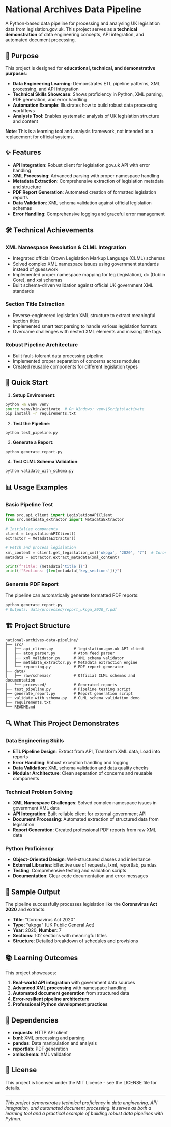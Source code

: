 # National Archives Data Pipeline

A Python-based data pipeline for processing and analysing UK legislation data from legislation.gov.uk. This project serves as a **technical demonstration** of data engineering concepts, API integration, and automated document processing.

## 🎯 Purpose

This project is designed for **educational, technical, and demonstrative purposes**:

- **Data Engineering Learning**: Demonstrates ETL pipeline patterns, XML processing, and API integration
- **Technical Skills Showcase**: Shows proficiency in Python, XML parsing, PDF generation, and error handling
- **Automation Example**: Illustrates how to build robust data processing workflows
- **Analysis Tool**: Enables systematic analysis of UK legislation structure and content

**Note**: This is a learning tool and analysis framework, not intended as a replacement for official systems.

## ✨ Features

- **API Integration**: Robust client for legislation.gov.uk API with error handling
- **XML Processing**: Advanced parsing with proper namespace handling
- **Metadata Extraction**: Comprehensive extraction of legislation metadata and structure
- **PDF Report Generation**: Automated creation of formatted legislation reports
- **Data Validation**: XML schema validation against official legislation schemas
- **Error Handling**: Comprehensive logging and graceful error management

## 🛠️ Technical Achievements

### XML Namespace Resolution & CLML Integration

- Integrated official Crown Legislation Markup Language (CLML) schemas
- Solved complex XML namespace issues using government standards instead of guesswork
- Implemented proper namespace mapping for leg (legislation), dc (Dublin Core), and xsi schemas
- Built schema-driven validation against official UK government XML standards

### Section Title Extraction

- Reverse-engineered legislation XML structure to extract meaningful section titles
- Implemented smart text parsing to handle various legislation formats
- Overcame challenges with nested XML elements and missing title tags

### Robust Pipeline Architecture

- Built fault-tolerant data processing pipeline
- Implemented proper separation of concerns across modules
- Created reusable components for different legislation types

## 🚀 Quick Start

1. **Setup Environment**:

```bash
python -m venv venv
source venv/bin/activate  # On Windows: venv\Scripts\activate
pip install -r requirements.txt
```

2. **Test the Pipeline**:

```bash
python test_pipeline.py
```

3. **Generate a Report**:

```bash
python generate_report.py
```

4. **Test CLML Schema Validation**:

```bash
python validate_with_schema.py
```

## 📊 Usage Examples

### Basic Pipeline Test

```python
from src.api_client import LegislationAPIClient
from src.metadata_extractor import MetadataExtractor

# Initialize components
client = LegislationAPIClient()
extractor = MetadataExtractor()

# Fetch and process legislation
xml_content = client.get_legislation_xml('ukpga', '2020', '7')  # Coronavirus Act 2020
metadata = extractor.extract_metadata(xml_content)

print(f"Title: {metadata['title']}")
print(f"Sections: {len(metadata['key_sections'])}")
```

### Generate PDF Report

The pipeline can automatically generate formatted PDF reports:

```bash
python generate_report.py
# Outputs: data/processed/report_ukpga_2020_7.pdf
```

## 🏗️ Project Structure

```
national-archives-data-pipeline/
├── src/
│   ├── api_client.py         # legislation.gov.uk API client
│   ├── atom_parser.py        # Atom feed parser
│   ├── xml_validator.py      # XML schema validator
│   ├── metadata_extractor.py # Metadata extraction engine
│   └── reporting.py          # PDF report generator
├── data/
│   ├── raw/schemas/          # Official CLML schemas and documentation
│   └── processed/            # Generated reports
├── test_pipeline.py          # Pipeline testing script
├── generate_report.py        # Report generation script
├── validate_with_schema.py   # CLML schema validation demo
├── requirements.txt
└── README.md
```

## 🔍 What This Project Demonstrates

### Data Engineering Skills

- **ETL Pipeline Design**: Extract from API, Transform XML data, Load into reports
- **Error Handling**: Robust exception handling and logging
- **Data Validation**: XML schema validation and data quality checks
- **Modular Architecture**: Clean separation of concerns and reusable components

### Technical Problem Solving

- **XML Namespace Challenges**: Solved complex namespace issues in government XML data
- **API Integration**: Built reliable client for external government API
- **Document Processing**: Automated extraction of structured data from legislation
- **Report Generation**: Created professional PDF reports from raw XML data

### Python Proficiency

- **Object-Oriented Design**: Well-structured classes and inheritance
- **External Libraries**: Effective use of requests, lxml, reportlab, pandas
- **Testing**: Comprehensive testing and validation scripts
- **Documentation**: Clear code documentation and error messages

## 🧪 Sample Output

The pipeline successfully processes legislation like the **Coronavirus Act 2020** and extracts:

- **Title**: "Coronavirus Act 2020"
- **Type**: "ukpga" (UK Public General Act)
- **Year**: 2020, **Number**: 7
- **Sections**: 102 sections with meaningful titles
- **Structure**: Detailed breakdown of schedules and provisions

## 📚 Learning Outcomes

This project showcases:

1. **Real-world API integration** with government data sources
2. **Advanced XML processing** with namespace handling
3. **Automated document generation** from structured data
4. **Error-resilient pipeline architecture**
5. **Professional Python development practices**

## 🔧 Dependencies

- **requests**: HTTP API client
- **lxml**: XML processing and parsing
- **pandas**: Data manipulation and analysis
- **reportlab**: PDF generation
- **xmlschema**: XML validation

## 📝 License

This project is licensed under the MIT License - see the LICENSE file for details.

---

_This project demonstrates technical proficiency in data engineering, API integration, and automated document processing. It serves as both a learning tool and a practical example of building robust data pipelines with Python._
